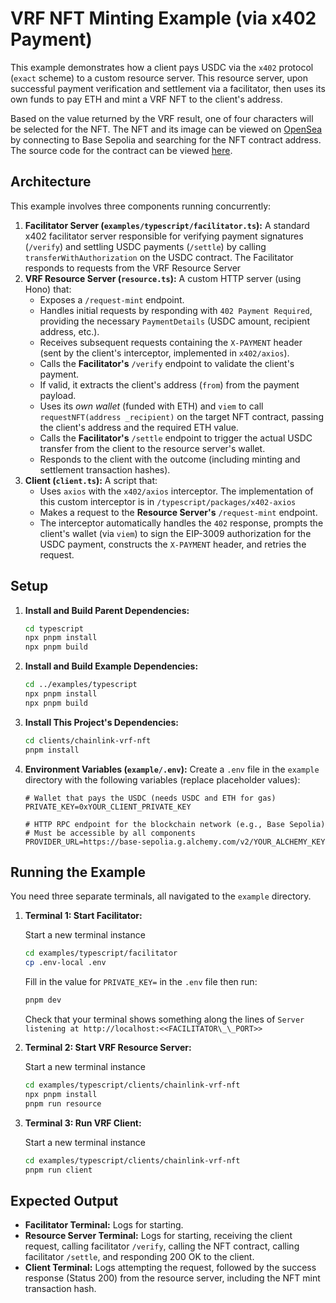 # VRF NFT Minting Example (via x402 Payment)

This example demonstrates how a client pays USDC via the `x402` protocol (`exact` scheme) to a custom resource server. This resource server, upon successful payment verification and settlement via a facilitator, then uses its own funds to pay ETH and mint a VRF NFT to the client's address.

Based on the value returned by the VRF result, one of four characters will be selected for the NFT. The NFT and its image can be viewed on [OpenSea](https://testnets.opensea.io/) by connecting to Base Sepolia and searching for the NFT contract address. The source code for the contract can be viewed [here](https://sepolia.basescan.org/address/0xcD8841f9a8Dbc483386fD80ab6E9FD9656Da39A2#code).

## Architecture

This example involves three components running concurrently:

1.  **Facilitator Server (`examples/typescript/facilitator.ts`):** A standard x402 facilitator server responsible for verifying payment signatures (`/verify`) and settling USDC payments (`/settle`) by calling `transferWithAuthorization` on the USDC contract. The Facilitator responds to requests from the VRF Resource Server
2.  **VRF Resource Server (`resource.ts`):** A custom HTTP server (using Hono) that:
    - Exposes a `/request-mint` endpoint.
    - Handles initial requests by responding with `402 Payment Required`, providing the necessary `PaymentDetails` (USDC amount, recipient address, etc.).
    - Receives subsequent requests containing the `X-PAYMENT` header (sent by the client's interceptor, implemented in `x402/axios`).
    - Calls the **Facilitator's** `/verify` endpoint to validate the client's payment.
    - If valid, it extracts the client's address (`from`) from the payment payload.
    - Uses its _own wallet_ (funded with ETH) and `viem` to call `requestNFT(address _recipient)` on the target NFT contract, passing the client's address and the required ETH value.
    - Calls the **Facilitator's** `/settle` endpoint to trigger the actual USDC transfer from the client to the resource server's wallet.
    - Responds to the client with the outcome (including minting and settlement transaction hashes).
3.  **Client (`client.ts`):** A script that:
    - Uses `axios` with the `x402/axios` interceptor. The implementation of this custom interceptor is in `/typescript/packages/x402-axios`
    - Makes a request to the **Resource Server's** `/request-mint` endpoint.
    - The interceptor automatically handles the `402` response, prompts the client's wallet (via `viem`) to sign the EIP-3009 authorization for the USDC payment, constructs the `X-PAYMENT` header, and retries the request.

## Setup

1. **Install and Build Parent Dependencies:**

   ```bash
   cd typescript
   npx pnpm install
   npx pnpm build
   ```

2. **Install and Build Example Dependencies:**

   ```bash
   cd ../examples/typescript
   npx pnpm install
   npx pnpm build
   ```

3. **Install This Project's Dependencies:**

   ```bash
   cd clients/chainlink-vrf-nft
   pnpm install
   ```

4. **Environment Variables (`example/.env`):** Create a `.env` file in the `example` directory with the following variables (replace placeholder values):

   ```dotenv
   # Wallet that pays the USDC (needs USDC and ETH for gas)
   PRIVATE_KEY=0xYOUR_CLIENT_PRIVATE_KEY

   # HTTP RPC endpoint for the blockchain network (e.g., Base Sepolia)
   # Must be accessible by all components
   PROVIDER_URL=https://base-sepolia.g.alchemy.com/v2/YOUR_ALCHEMY_KEY
   ```

## Running the Example

You need three separate terminals, all navigated to the `example` directory.

1.  **Terminal 1: Start Facilitator:**

    Start a new terminal instance

    ```bash
    cd examples/typescript/facilitator
    cp .env-local .env
    ```

    Fill in the value for `PRIVATE_KEY=` in the `.env` file then run:

    ```bash
    pnpm dev
    ```

    Check that your terminal shows something along the lines of `Server listening at http://localhost:<<FACILITATOR\_\_PORT>>`

2.  **Terminal 2: Start VRF Resource Server:**

    Start a new terminal instance

    ```bash
    cd examples/typescript/clients/chainlink-vrf-nft
    npx pnpm install
    pnpm run resource
    ```

3.  **Terminal 3: Run VRF Client:**

    Start a new terminal instance

    ```bash
    cd examples/typescript/clients/chainlink-vrf-nft
    pnpm run client
    ```

## Expected Output

- **Facilitator Terminal:** Logs for starting.
- **Resource Server Terminal:** Logs for starting, receiving the client request, calling facilitator `/verify`, calling the NFT contract, calling facilitator `/settle`, and responding 200 OK to the client.
- **Client Terminal:** Logs attempting the request, followed by the success response (Status 200) from the resource server, including the NFT mint transaction hash.
